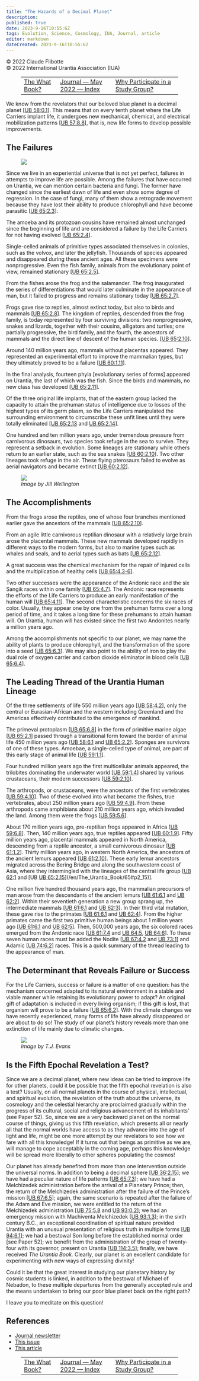 ```yaml
---
title: "The Hazards of a Decimal Planet"
description: 
published: true
date: 2023-9-16T10:55:6Z
tags: Evolution, Science, Cosmology, IUA, Journal, article
editor: markdown
dateCreated: 2023-9-16T10:55:6Z
---
```


<p class="v-card v-sheet theme--light grey lighten-3 px-2">© 2022 Claude Flibotte<br>© 2022 International Urantia Association (IUA)</p>
<figure class="table chapter-navigator">
  <table>
    <tbody>
      <tr>
        <td>
        <a href="/en/article/Christopher_Ross/the_what_book">
          <span class="mdi mdi-arrow-left-drop-circle"></span><span class="pl-2">The What Book?</span>
        </a>
        </td>
        <td>
        <a href="/en/index/articles_iua_journal#journal-may-2022">
          <span class="mdi mdi-book-open-variant"></span><span class="pl-2">Journal — May 2022 — Index</span>
        </a>
        </td>
        <td>
        <a href="/en/article/Gaetan_Charland/why_participate_in_study_group">
          <span class="pr-2">Why Participate in a Study Group?</span><span class="mdi mdi-arrow-right-drop-circle"></span>
        </a>
        </td>
      </tr>
    </tbody>
  </table>
</figure>


We know from the revelators that our beloved blue planet is a decimal planet <a id="a36_77"></a>[[UB 58:0.1](/en/The_Urantia_Book/58#p0_1)]. This means that on every tenth planet where the Life Carriers implant life, it undergoes new mechanical, chemical, and electrical mobilization patterns <a id="a36_274"></a>[[UB 57:8.8](/en/The_Urantia_Book/57#p8_8)], that is, new life forms to develop possible improvements.

## The Failures

<figure id="Figure_1" class="image urantiapedia image-style-align-left">
<img src="/image/article/IUA_Journal/Claude-Flibotte-150x150.jpg">
</figure>

Since we live in an experiential universe that is not yet perfect, failures in attempts to improve life are possible. Among the failures that have occurred on Urantia, we can mention certain bacteria and fungi. The former have changed since the earliest dawn of life and even show some degree of regression. In the case of fungi, many of them show a retrograde movement because they have lost their ability to produce chlorophyll and have become parasitic <a id="a44_456"></a>[[UB 65:2.3](/en/The_Urantia_Book/65#p2_3)].

The amoeba and its protozoan cousins have remained almost unchanged since the beginning of life and are considered a failure by the Life Carriers for not having evolved <a id="a46_169"></a>[[UB 65:2.4](/en/The_Urantia_Book/65#p2_4)].

Single-celled animals of primitive types associated themselves in colonies, such as the volvox, and later the jellyfish. Thousands of species appeared and disappeared during these ancient ages. All these specimens were nonprogressive. Even the fish family, animals from the evolutionary point of view, remained stationary <a id="a48_322"></a>[[UB 65:2.5](/en/The_Urantia_Book/65#p2_5)].

From the fishes arose the frog and the salamander. The frog inaugurated the series of differentiations that would later culminate in the appearance of man, but it failed to progress and remains stationary today <a id="a50_211"></a>[[UB 65:2.7](/en/The_Urantia_Book/65#p2_7)].

Frogs gave rise to reptiles, almost extinct today, but also to birds and mammals <a id="a52_81"></a>[[UB 65:2.8](/en/The_Urantia_Book/65#p2_8)]. The kingdom of reptiles, descended from the frog family, is today represented by four surviving divisions: two nonprogressive, snakes and lizards, together with their cousins, alligators and turtles; one partially progressive, the bird family, and the fourth, the ancestors of mammals and the direct line of descent of the human species. <a id="a52_464"></a>[[UB 65:2.10](/en/The_Urantia_Book/65#p2_10)].

Around 140 million years ago, mammals without placentas appeared. They represented an experimental effort to improve the mammalian types, but they ultimately proved to be a failure <a id="a54_181"></a>[[UB 60:1.11](/en/The_Urantia_Book/60#p1_11)].

In the final analysis, fourteen phyla [evolutionary series of forms] appeared on Urantia, the last of which was the fish. Since the birds and mammals, no new class has developed <a id="a56_178"></a>[[UB 65:2.11](/en/The_Urantia_Book/65#p2_11)].

Of the three original life implants, that of the eastern group lacked the capacity to attain the prehuman status of intelligence due to losses of the highest types of its germ plasm, so the Life Carriers manipulated the surrounding environment to circumscribe these unfit lines until they were totally eliminated <a id="a58_313"></a>[[UB 65:2.13](/en/The_Urantia_Book/65#p2_13) and <a id="a58_362"></a>[UB 65:2.14](/en/The_Urantia_Book/65#p2_14)].

One hundred and ten million years ago, under tremendous pressure from carnivorous dinosaurs, two species took refuge in the sea to survive. They represent a setback in evolution. Some lineages are stationary while others return to an earlier state, such as the sea snakes <a id="a60_272"></a>[[UB 60:2.10](/en/The_Urantia_Book/60#p2_10)]. Two other lineages took refuge in the air. These flying pterosaurs failed to evolve as aerial navigators and became extinct <a id="a60_443"></a>[[UB 60:2.12](/en/The_Urantia_Book/60#p2_12)].

<figure id="Figure_2" class="image urantiapedia">
<img src="/image/article/IUA_Journal/frog-Jill-Wellington-706x470.jpg">
<figcaption><em>Image by Jill Wellington</em></figcaption>
</figure>


## The Accomplishments

From the frogs arose the reptiles, one of whose four branches mentioned earlier gave the ancestors of the mammals <a id="a70_114"></a>[[UB 65:2.10](/en/The_Urantia_Book/65#p2_10)].

From an agile little carnivorous reptilian dinosaur with a relatively large brain arose the placental mammals. These new mammals developed rapidly in different ways to the modern forms, but also to marine types such as whales and seals, and to aerial types such as bats <a id="a72_270"></a>[[UB 65:2.12](/en/The_Urantia_Book/65#p2_12)].

A great success was the chemical mechanism for the repair of injured cells and the multiplication of healthy cells <a id="a74_115"></a>[[UB 65:4.3-6](/en/The_Urantia_Book/65#p4_3)].

Two other successes were the appearance of the Andonic race and the six Sangik races within one family <a id="a76_103"></a>[[UB 65:4.7](/en/The_Urantia_Book/65#p4_7)]. The Andonic race represents the efforts of the Life Carriers to produce an early manifestation of the human will <a id="a76_261"></a>[[UB 65:4.11](/en/The_Urantia_Book/65#p4_11)]. The second characteristic concerns the six races of color. Usually, they appear one by one from the prehuman forms over a long period of time, and it takes a long time for these prehumans to attain human will. On Urantia, human will has existed since the first two Andonites nearly a million years ago.

Among the accomplishments not specific to our planet, we may name the ability of plants to produce chlorophyll, and the transformation of the spore into a seed <a id="a78_160"></a>[[UB 65:6.3](/en/The_Urantia_Book/65#p6_3)]. We may also point to the ability of iron to play the dual role of oxygen carrier and carbon dioxide eliminator in blood cells <a id="a78_331"></a>[[UB 65:6.4](/en/The_Urantia_Book/65#p6_4)].

## The Leading Thread of the Urantia Human Lineage

Of the three settlements of life 550 million years ago <a id="a82_55"></a>[[UB 58:4.2](/en/The_Urantia_Book/58#p4_2)], only the central or Eurasian-African and the western including Greenland and the Americas effectively contributed to the emergence of mankind.

The primeval protoplasm <a id="a84_24"></a>[[UB 65:6.8](/en/The_Urantia_Book/65#p6_8)] in the form of primitive marine algae <a id="a84_106"></a>[[UB 65:2.1](/en/The_Urantia_Book/65#p2_1)] passed through a transitional form toward the border of animal life 450 million years ago <a id="a84_240"></a>[[UB 58:6.1](/en/The_Urantia_Book/58#p6_1) and <a id="a84_287"></a>[UB 65:2.2](/en/The_Urantia_Book/65#p2_2)]. Sponges are survivors of one of these types. Amoebae, a single-celled type of animal, are part of this early stage of animal life <a id="a84_461"></a>[[UB 59:1.1](/en/The_Urantia_Book/59#p1_1)].

Four hundred million years ago the first multicellular animals appeared, the trilobites dominating the underwater world <a id="a86_120"></a>[[UB 59:1.4](/en/The_Urantia_Book/59#p1_4)] shared by various crustaceans, their modern successors <a id="a86_219"></a>[[UB 59:2.10](/en/The_Urantia_Book/59#p2_10)].

The arthropods, or crustaceans, were the ancestors of the first vertebrates <a id="a88_76"></a>[[UB 59:4.10](/en/The_Urantia_Book/59#p4_10)]. Two of these evolved into what became the fishes, true vertebrates, about 250 million years ago <a id="a88_219"></a>[[UB 59:4.9](/en/The_Urantia_Book/59#p4_9)]. From these arthropods came amphibians about 210 million years ago, which invaded the land. Among them were the frogs <a id="a88_381"></a>[[UB 59:5.6](/en/The_Urantia_Book/59#p5_6)].

About 170 million years ago, pre-reptilian frogs appeared in Africa <a id="a90_68"></a>[[UB 59:6.8](/en/The_Urantia_Book/59#p6_8)]. Then, 140 million years ago, true reptiles appeared <a id="a90_165"></a>[[UB 60:1.9](/en/The_Urantia_Book/60#p1_9)]. Fifty million years ago, placental mammals appeared in North America, descending from a reptile ancestor, a small carnivorous dinosaur <a id="a90_345"></a>[[UB 61:1.2](/en/The_Urantia_Book/61#p1_2)]. Thirty million years ago, in western North America, the ancestors of the ancient lemurs appeared <a id="a90_487"></a>[[UB 61:2.10](/en/The_Urantia_Book/61#p2_10)]. These early lemur ancestors migrated across the Bering Bridge and along the southwestern coast of Asia, where they intermingled with the lineages of the central life group <a id="a90_706"></a>[[UB 62:1](/en/The_Urantia_Book/62#p1) and <a id="a90_749"></a>[UB [UB 65:2.15](/en/The_Urantia_Book/65#p2_15)](/en/The_Urantia_Book/65#p2_15)].

One million five hundred thousand years ago, the mammalian precursors of man arose from the descendants of the ancient lemurs <a id="a92_126"></a>[[UB 61:6.1](/en/The_Urantia_Book/61#p6_1) and <a id="a92_173"></a>[UB 62:2](/en/The_Urantia_Book/62#p2)]. Within their seventieth generation a new group sprang up, the intermediate mammals <a id="a92_296"></a>[[UB 61:6.1](/en/The_Urantia_Book/61#p6_1) and <a id="a92_343"></a>[UB 62:3](/en/The_Urantia_Book/62#p3)]. In their third vital mutation, these gave rise to the primates <a id="a92_446"></a>[[UB 61:6.1](/en/The_Urantia_Book/61#p6_1) and <a id="a92_493"></a>[UB 62:4](/en/The_Urantia_Book/62#p4)]. From the higher primates came the first two primitive human beings about 1 million years ago <a id="a92_626"></a>[[UB 61:6.1](/en/The_Urantia_Book/61#p6_1) and <a id="a92_673"></a>[UB 62:5](/en/The_Urantia_Book/62#p5)]. Then, 500,000 years ago, the six colored races emerged from the Andonic race <a id="a92_790"></a>[[UB 61:7.4](/en/The_Urantia_Book/61#p7_4) and <a id="a92_837"></a>[UB 64:5](/en/The_Urantia_Book/64#p5), <a id="a92_876"></a>[UB 64:6](/en/The_Urantia_Book/64#p6)]. To these seven human races must be added the Nodite <a id="a92_968"></a>[[UB 67:4.2](/en/The_Urantia_Book/67#p4_2) and <a id="a92_1015"></a>[UB 73:1](/en/The_Urantia_Book/73#p1)] and Adamic <a id="a92_1065"></a>[[UB 74:6.2](/en/The_Urantia_Book/74#p6_2)] races. This is a quick summary of the thread leading to the appearance of man.

## The Determinant that Reveals Failure or Success

For the Life Carriers, success or failure is a matter of one question: has the mechanism concerned adapted to its natural environment in a stable and viable manner while retaining its evolutionary power to adapt? An original gift of adaptation is included in every living organism; if this gift is lost, that organism will prove to be a failure <a id="a96_345"></a>[[UB 65:6.2](/en/The_Urantia_Book/65#p6_2)]. With the climate changes we have recently experienced, many forms of life have already disappeared or are about to do so! The study of our planet’s history reveals more than one extinction of life mainly due to climatic changes.

<figure id="Figure_3" class="image urantiapedia">
<img src="/image/article/IUA_Journal/homework-T.J.-Evans-706x471.jpg">
<figcaption><em>Image by T.J. Evans</em></figcaption>
</figure>



## Is the Fifth Epochal Revelation a Test?

Since we are a decimal planet, where new ideas can be tried to improve life for other planets, could it be possible that the fifth epochal revelation is also a test? Usually, on all normal planets in the course of physical, intellectual, and spiritual evolution, the revelation of the truth about the universe, its cosmology and the celestial hierarchy are proclaimed gradually within the progress of its cultural, social and religious advancement of its inhabitants’ (see Paper 52). So, since we are a very backward planet on the normal course of things, giving us this fifth revelation, which presents all or nearly all that the normal worlds have access to as they advance into the age of light and life, might be one more attempt by our revelators to see how we fare with all this knowledge! If it turns out that beings as primitive as we are, will manage to cope acceptably in the coming age, perhaps this knowledge will be spread more liberally to other spheres populating the cosmos!

Our planet has already benefited from more than one intervention outside the universal norms. In addition to being a decimal sphere <a id="a109_132"></a>[[UB 36:2.15](/en/The_Urantia_Book/36#p2_15)]; we have had a peculiar nature of life patterns <a id="a109_226"></a>[[UB 65:7.3](/en/The_Urantia_Book/65#p7_3)]; we have had a Melchizedek administration before the arrival of a Planetary Prince; then, the return of the Melchizedek administration after the failure of the Prince’s mission <a id="a109_447"></a>[[UB 67:6.5](/en/The_Urantia_Book/67#p6_5)]; again, the same scenario is repeated after the failure of the Adam and Eve mission, we were entitled to the return of the Melchizedek administration <a id="a109_641"></a>[[UB 75:5.8](/en/The_Urantia_Book/75#p5_8) and <a id="a109_688"></a>[UB 93:0.2](/en/The_Urantia_Book/93#p0_2)]; we had an emergency mission with Machiventa Melchizedek <a id="a109_788"></a>[[UB 93:1.3](/en/The_Urantia_Book/93#p1_3)]; in the sixth century B.C., an exceptional coordination of spiritual nature provided Urantia with an unusual presentation of religious truth in multiple forms <a id="a109_991"></a>[[UB 94:6.1](/en/The_Urantia_Book/94#p6_1)]; we had a bestowal Son long before the established normal order [see Paper 52]; we benefit from the administration of the group of twenty-four with its governor, present on Urantia <a id="a109_1216"></a>[[UB 114:3.5](/en/The_Urantia_Book/114#p3_5)]; finally, we have received _The Urantia Book._ Clearly, our planet is an excellent candidate for experimenting with new ways of expressing divinity!

Could it be that the great interest in studying our planetary history by cosmic students is linked, in addition to the bestowal of Michael of Nebadon, to these multiple departures from the generally accepted rule and the means undertaken to bring our poor blue planet back on the right path?

I leave you to meditate on this question!

## References

- [Journal newsletter](https://urantia-association.org/journal-online-archives/)
- [This issue](https://urantia-association.org/newsletter/journal-may-2022/)
- [This article](https://urantia-association.org/hazards-decimal-plane)

<figure class="table chapter-navigator">
  <table>
    <tbody>
      <tr>
        <td>
        <a href="/en/article/Christopher_Ross/the_what_book">
          <span class="mdi mdi-arrow-left-drop-circle"></span><span class="pl-2">The What Book?</span>
        </a>
        </td>
        <td>
        <a href="/en/index/articles_iua_journal#journal-may-2022">
          <span class="mdi mdi-book-open-variant"></span><span class="pl-2">Journal — May 2022 — Index</span>
        </a>
        </td>
        <td>
        <a href="/en/article/Gaetan_Charland/why_participate_in_study_group">
          <span class="pr-2">Why Participate in a Study Group?</span><span class="mdi mdi-arrow-right-drop-circle"></span>
        </a>
        </td>
      </tr>
    </tbody>
  </table>
</figure>
